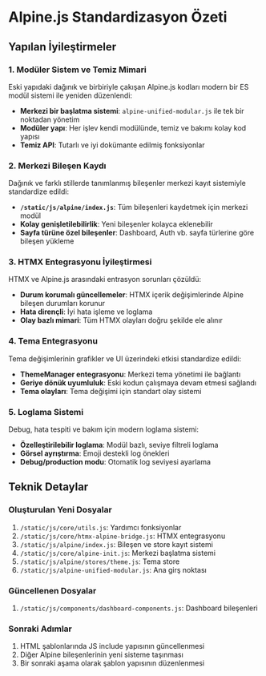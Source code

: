 # Alpine.js Standardizasyon Özeti

## Yapılan İyileştirmeler

### 1. Modüler Sistem ve Temiz Mimari

Eski yapıdaki dağınık ve birbiriyle çakışan Alpine.js kodları modern bir ES modül sistemi ile yeniden düzenlendi:

- **Merkezi bir başlatma sistemi**: `alpine-unified-modular.js` ile tek bir noktadan yönetim
- **Modüler yapı**: Her işlev kendi modülünde, temiz ve bakımı kolay kod yapısı
- **Temiz API**: Tutarlı ve iyi dokümante edilmiş fonksiyonlar

### 2. Merkezi Bileşen Kaydı

Dağınık ve farklı stillerde tanımlanmış bileşenler merkezi kayıt sistemiyle standardize edildi:

- **`/static/js/alpine/index.js`**: Tüm bileşenleri kaydetmek için merkezi modül
- **Kolay genişletilebilirlik**: Yeni bileşenler kolayca eklenebilir
- **Sayfa türüne özel bileşenler**: Dashboard, Auth vb. sayfa türlerine göre bileşen yükleme

### 3. HTMX Entegrasyonu İyileştirmesi

HTMX ve Alpine.js arasındaki entrasyon sorunları çözüldü:

- **Durum korumalı güncellemeler**: HTMX içerik değişimlerinde Alpine bileşen durumları korunur
- **Hata dirençli**: İyi hata işleme ve loglama
- **Olay bazlı mimari**: Tüm HTMX olayları doğru şekilde ele alınır

### 4. Tema Entegrasyonu

Tema değişimlerinin grafikler ve UI üzerindeki etkisi standardize edildi:

- **ThemeManager entegrasyonu**: Merkezi tema yönetimi ile bağlantı
- **Geriye dönük uyumluluk**: Eski kodun çalışmaya devam etmesi sağlandı
- **Tema olayları**: Tema değişimi için standart olay sistemi

### 5. Loglama Sistemi

Debug, hata tespiti ve bakım için modern loglama sistemi:

- **Özelleştirilebilir loglama**: Modül bazlı, seviye filtreli loglama
- **Görsel ayrıştırma**: Emoji destekli log önekleri
- **Debug/production modu**: Otomatik log seviyesi ayarlama

## Teknik Detaylar

### Oluşturulan Yeni Dosyalar

1. `/static/js/core/utils.js`: Yardımcı fonksiyonlar
2. `/static/js/core/htmx-alpine-bridge.js`: HTMX entegrasyonu
3. `/static/js/alpine/index.js`: Bileşen ve store kayıt sistemi
4. `/static/js/core/alpine-init.js`: Merkezi başlatma sistemi
5. `/static/js/alpine/stores/theme.js`: Tema store
6. `/static/js/alpine-unified-modular.js`: Ana girş noktası

### Güncellenen Dosyalar

1. `/static/js/components/dashboard-components.js`: Dashboard bileşenleri

### Sonraki Adımlar

1. HTML şablonlarında JS include yapısının güncellenmesi
2. Diğer Alpine bileşenlerinin yeni sisteme taşınması
3. Bir sonraki aşama olarak şablon yapısının düzenlenmesi